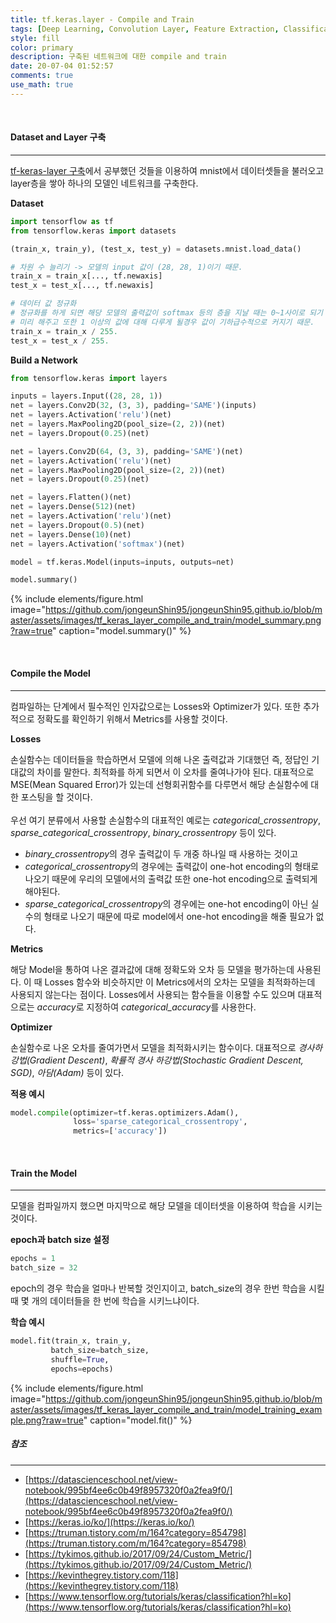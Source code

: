```yaml
---
title: tf.keras.layer - Compile and Train
tags: [Deep Learning, Convolution Layer, Feature Extraction, Classification, Fully Connected, Compile, Train]
style: fill
color: primary
description: 구축된 네트워크에 대한 compile and train
date: 20-07-04 01:52:57
comments: true
use_math: true
---
```


<br>

#### Dataset and Layer 구축

---

[tf-keras-layer 구축](tf-keras-layer-build-a-network)에서 공부했던 것들을 이용하여 mnist에서 데이터셋들을 불러오고
layer층을 쌓아 하나의 모델인 네트워크를 구축한다.

**Dataset**

```python
import tensorflow as tf
from tensorflow.keras import datasets

(train_x, train_y), (test_x, test_y) = datasets.mnist.load_data()

# 차원 수 늘리기 -> 모델의 input 값이 (28, 28, 1)이기 때문.
train_x = train_x[..., tf.newaxis]
test_x = test_x[..., tf.newaxis]

# 데이터 값 정규화
# 정규화를 하게 되면 해당 모델의 출력값이 softmax 등의 층을 지날 때는 0~1사이로 되기 때문에
# 미리 해주고 또한 1 이상의 값에 대해 다루게 될경우 값이 기하급수적으로 커지기 때문.
train_x = train_x / 255.
test_x = test_x / 255.
```

**Build a Network**

```python
from tensorflow.keras import layers

inputs = layers.Input((28, 28, 1))
net = layers.Conv2D(32, (3, 3), padding='SAME')(inputs)
net = layers.Activation('relu')(net)
net = layers.MaxPooling2D(pool_size=(2, 2))(net)
net = layers.Dropout(0.25)(net)

net = layers.Conv2D(64, (3, 3), padding='SAME')(net)
net = layers.Activation('relu')(net)
net = layers.MaxPooling2D(pool_size=(2, 2))(net)
net = layers.Dropout(0.25)(net)

net = layers.Flatten()(net)
net = layers.Dense(512)(net)
net = layers.Activation('relu')(net)
net = layers.Dropout(0.5)(net)
net = layers.Dense(10)(net)
net = layers.Activation('softmax')(net)

model = tf.keras.Model(inputs=inputs, outputs=net)

model.summary()
```

{% include elements/figure.html image="https://github.com/jongeunShin95/jongeunShin95.github.io/blob/master/assets/images/tf_keras_layer_compile_and_train/model_summary.png?raw=true" caption="model.summary()" %}

<br>

#### Compile the Model

---

컴파일하는 단계에서 필수적인 인자값으로는 Losses와 Optimizer가 있다. 또한 추가적으로 정확도를 확인하기 위해서 Metrics를 사용할 것이다.

**Losses**

손실함수는 데이터들을 학습하면서 모델에 의해 나온 출력값과 기대했던 즉, 정답인 기대값의 차이를 말한다. 최적화를 하게 되면서 이 오차를 줄여나가야 된다.
대표적으로 MSE(Mean Squared Error)가 있는데 선형회귀함수를 다루면서 해당 손실함수에 대한 포스팅을 할 것이다. 
<br><br> 우선 여기 분류에서 사용할 손실함수의 대표적인 예로는 *categorical_crossentropy*, *sparse_categorical_crossentropy*, *binary_crossentropy* 등이 있다. 
* *binary_crossentropy*의 경우 출력값이 두 개중 하나일 때 사용하는 것이고 
* *categorical_crossentropy*의 경우에는 출력값이 one-hot encoding의 형태로 나오기 때문에 우리의 모델에서의 출력값 또한 one-hot encoding으로 출력되게 해야된다.
* *sparse_categorical_crossentropy*의 경우에는 one-hot encoding이 아닌 실수의 형태로 나오기 때문에 따로 model에서 one-hot encoding을 해줄 필요가 없다.

**Metrics**

해당 Model을 통하여 나온 결과값에 대해 정확도와 오차 등 모델을 평가하는데 사용된다. 이 때 Losses 함수와 비슷하지만 이 Metrics에서의 오차는 모델을 최적화하는데 사용되지 않는다는 점이다. Losses에서 사용되는 함수들을 이용할 수도 있으며 대표적으로는 *accuracy*로 지정하여 *categorical_accuracy*를 사용한다.

**Optimizer**

손실함수로 나온 오차를 줄여가면서 모델을 최적화시키는 함수이다. 대표적으로 *경사하강법(Gradient Descent)*, *확률적 경사 하강법(Stochastic Gradient Descent, SGD)*, *아담(Adam)* 등이 있다.

**적용 예시**

```python
model.compile(optimizer=tf.keras.optimizers.Adam(),
              loss='sparse_categorical_crossentropy',
              metrics=['accuracy'])
```

<br>

#### Train the Model

---

모델을 컴파일까지 했으면 마지막으로 해당 모델을 데이터셋을 이용하여 학습을 시키는 것이다.

**epoch과 batch size 설정**

```python
epochs = 1
batch_size = 32
```
epoch의 경우 학습을 얼마나 반복할 것인지이고, batch_size의 경우 한번 학습을 시킬 때 몇 개의 데이터들을 한 번에 학습을 시키느냐이다.

**학습 예시**

```python
model.fit(train_x, train_y,
         batch_size=batch_size,
         shuffle=True,
         epochs=epochs)
```

{% include elements/figure.html image="https://github.com/jongeunShin95/jongeunShin95.github.io/blob/master/assets/images/tf_keras_layer_compile_and_train/model_training_example.png?raw=true" caption="model.fit()" %}


##### 참조

---

* [https://datascienceschool.net/view-notebook/995bf4ee6c0b49f8957320f0a2fea9f0/](https://datascienceschool.net/view-notebook/995bf4ee6c0b49f8957320f0a2fea9f0/)
* [https://keras.io/ko/](https://keras.io/ko/)
* [https://truman.tistory.com/m/164?category=854798](https://truman.tistory.com/m/164?category=854798)
* [https://tykimos.github.io/2017/09/24/Custom_Metric/](https://tykimos.github.io/2017/09/24/Custom_Metric/)
* [https://kevinthegrey.tistory.com/118](https://kevinthegrey.tistory.com/118)
* [https://www.tensorflow.org/tutorials/keras/classification?hl=ko](https://www.tensorflow.org/tutorials/keras/classification?hl=ko)